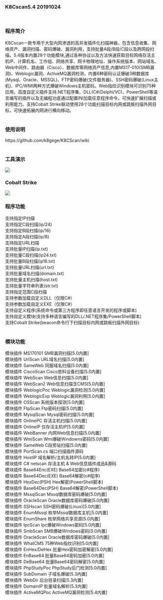<h3>K8Cscan5.4 20191024</h3>

<br>
<h3>程序简介</h3>   
K8Cscan一款专用于大型内网渗透的高并发插件化扫描神器，包含信息收集、网络资产、漏洞扫描、密码爆破、漏洞利用，支持批量A段/B段/C段以及跨网段扫描。5.4版本内置28个功能模块,通过各种协议以及方法快速获取目标网络存活主机IP、计算机名、工作组、网络共享、网卡物理地址、操作系统版本、网站域名、Web中间件、路由器（Cisco）、数据库等网络资产信息,内置MS17-010(SMB漏洞)、Weblogic漏洞、ActiveMQ漏洞检测，内置6种密码认证爆破3种数据库(Mysql、Oracle、MSSQL)、FTP密码爆破(文件服务器)、SSH密码爆破(Linux主机)、IPC/WMI两种方式爆破Windows主机密码，Web指纹识别模块可识别75种应用。高度自定义插件支持.NET程序集、DLL(C#/Delphi/VC)、PowerShell等语言编写的插件以及无编程功底通过配置INI加载任意程序命令，可快速扩展扫描或利用能力。支持Cobalt Strike联动使用28个功能扫描目标内网或跳板扫描外网目标，可快速拓展内网进行横向移动。<br>

<br>
<h3>使用说明</h3>
https://github.com/k8gege/K8CScan/wiki<br>

<br>
<h3>工具演示</h3>
<img src=https://github.com/k8gege/K8CScan/blob/master/Images/K8Cscan.gif></img>
<h3>Cobalt Strike</h3>
<img src=https://github.com/k8gege/K8CScan/blob/master/Images/CobaltStrike.gif></img>

<br>
<h3>程序功能</h3>
支持指定IP扫描<br>
支持指定C段扫描(ip/24)<br>
支持指定B段扫描(ip/16)<br>
支持指定A段扫描(ip/8)<br>
支持指定URL扫描<br>
支持批量IP扫描(ip.txt)<br>
支持批量C段扫描(ip24.txt)<br>
支持批量B段扫描(ip16.txt)<br>
支持批量URL扫描(url.txt)<br>
支持批量域名扫描(domain.txt)<br>
支持批量主机扫描(host.txt)<br>
支持批量字符串列表(str.txt)<br>
支持指定范围C段扫描<br>
支持参数加载自定义DLL（仅限C#）<br>
支持参数加载自定义EXE（仅限C#）<br>
支持自定义程序(系统命令或第三方程序即任意语言开发的程序或脚本)<br>
支持自定义模块(支持多种语言编写的DLL/.NET程序集/PowerShell脚本)<br>
支持Cobalt Strike(beacon命令行下扫描目标内网或跳板扫描外网目标)<br>
<br>
<h3>模块功能</h3>
模块插件 MS170101 		SMB漏洞扫描[5.0内置]<br>
模块插件 UrlScan 		URL域名扫描[5.0内置]<br>
模块插件 SameWeb 		同服域名扫描[5.0内置]<br>
模块插件 CiscoScan 		Cisco思科设备扫描[5.0内置]<br>
模块插件 WebScan 		Web信息扫描[5.0内置]<br>
模块插件 WebScan2		Web信息扫描含CMS[5.0内置]<br>
模块插件 WeblogicPoc	Weblogic漏洞检测[5.0内置]<br>
模块插件 WeblogicExp	Weblogic漏洞利用[5.0内置]<br>
模块插件 OSScan 		系统版本探测[5.0内置]<br>
模块插件 FtpScan 		Ftp密码扫描[5.0内置]<br>
模块插件 MysqlScan 		Mysql密码扫描[5.0内置]<br>
模块插件 OnlinePC 		存活主机扫描[5.0内置]<br>
模块插件 OnlineIP 		仅存活主机IP[5.0内置]<br>
模块插件 WebBanner 		内网Web信息扫描[5.0内置]<br>
模块插件 WmiScan 		Wmi爆破Windowns密码[5.0内置]<br>
模块插件 SameWeb 		C段旁站扫描[5.0内置]<br>
模块插件 PortScan.cs 	端口扫描插件源码<br>
模块插件 HostIP 		域名解析/主机名转IP[5.0内置]<br>
模块插件 C# netscan 	存活主机 & Web信息插件成品&源码<br>
模块插件 Base64Enc(EXE) Base64加密(c#程序)<br>
模块插件 Base64Dec(EXE) Base64解密(c#程序)<br>
模块插件 HexDec(PSH)	Hex解密(PowerShell脚本)<br>
模块插件 Base64Dec(PSH)	Base64解密(PowerShell脚本)<br>
模块插件 MssqlScan 		Mssql数据库密码爆破[5.0内置]<br>
模块插件 OracleScan 	Oracle数据库密码爆破[5.0内置]<br>
模块插件 SSHscan 		SSH密码爆破(Linux)[5.0内置]<br>
模块插件 EnumMssql 		枚举Mssql数据库主机[5.0内置]<br>
模块插件 EnumShare 		枚举网络共享资源[5.0内置]<br>
模块插件 IpcScan 		Ipc爆破Windows密码[5.0内置]<br>
模块插件 SmbScan 		SMB爆破Windows密码[5.0内置]<br>
模块插件 OracleScan 	Oracle数据库密码爆破[5.0内置]<br>
模块插件 WhatCMS 		75种Web指纹识别[5.0内置]<br>
模块插件 EnHex/DeHex 	批量Hex密码加密解密[5.0内置]<br>
模块插件 EnBase64		批量Base64密码加密[5.0内置]<br>
模块插件 DeBase64 		批量Base64密码解密[5.0内置]<br>
模块插件 PhpStudyPoc 	PhpStudy后门检测[5.0内置]<br>
模块插件 SubDomain 		子域名爆破[5.3内置]<br>
模块插件 WebDir 		后台目录扫描[5.3内置]<br>
模块插件 DomainIP 		批量域名解析[5.3内置]	<br>
模块插件 ActiveMQPoc 	ActiveMQ漏洞检测[5.4内置]	<br>


